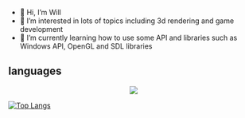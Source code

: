 - 👋 Hi, I’m Will
- 👀 I’m interested in lots of topics including 3d rendering and game development
- 🌱 I’m currently learning how to use some API and libraries such as Windows API, OpenGL and SDL libraries
## languages

<p align="center">
  <a href="https://skillicons.dev">
    <img src="https://skillicons.dev/icons?i=c,cpp,cs,python,java,php,javascript,html,css" />
  </a>
</p>

[![Top Langs](https://github-readme-stats.vercel.app/api/top-langs/?username=will-cupa&layout=donut)](https://github.com/anuraghazra/github-readme-stats)
